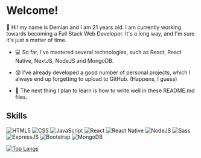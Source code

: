 # Welcome!

:boy: Hi! my name is Demian and I am 21 years old. I am currently working towards becoming a Full Stack Web Developer. It's a long way, and I'm sure it's just a matter of time. 

- :computer: So far, I've mastered several technologies, such as React, React Native, NextJS, NodeJS and MongoDB.

- :cold_sweat: I've already developed a good number of personal projects, which I always end up forgetting to upload to GitHub. (Happens, I guess)

- :hammer: The next thing I plan to learn is how to write well in these README.md files.

<h2>Skills</h2>

![HTML5](https://img.shields.io/badge/-HTML5-333333?style=flat&logo=HTML5)
![CSS](https://img.shields.io/badge/-CSS-333333?style=flat&logo=CSS3&logoColor=1572B6)
![JavaScript](https://img.shields.io/badge/-JavaScript-333333?style=flat&logo=javascript)
![React](https://img.shields.io/badge/-React-333333?style=flat&logo=react)
![React Native](https://img.shields.io/badge/-React%20Native-333333?style=flat&logo=react)
![NodeJS](https://img.shields.io/badge/Node.js-43853D?style=flat&logo=node.js&logoColor=white)
![Sass](https://img.shields.io/badge/Sass-CC6699?style=flat&logo=sass&logoColor=white)
![ExpressJS](https://img.shields.io/badge/Express.js-404D59?style=flat)
![Bootstrap](https://img.shields.io/badge/Bootstrap-563D7C?style=flat&logo=bootstrap&logoColor=white)
![MongoDB](https://img.shields.io/badge/MongoDB-4EA94B?style=flat&logo=mongodb&logoColor=white)



[![Top Langs](https://github-readme-stats.vercel.app/api/top-langs/?username=DemianPanassol1&langs_count=8)](https://github.com/DemianPanassol1/github-readme-stats)

